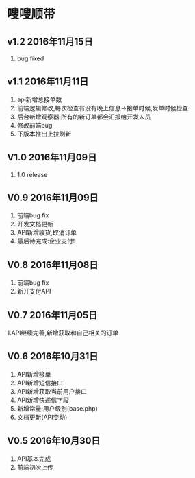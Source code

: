 # 嗖嗖顺带

## v1.2 2016年11月15日
1. bug fixed

## v1.1 2016年11月11日
1. api新增总接单数
1. 前端逻辑修改,每次检查有没有晚上信息->接单时候,发单时候检查
1. 后台新增观察器,所有的新订单都会汇报给开发人员
1. 修改前端bug
1. 下版本推出上拉刷新

## V1.0 2016年11月09日
1. 1.0 release

## V0.9 2016年11月09日
1. 前端bug fix
1. 开发文档更新
1. API新增收货,取消订单
1. 最后待完成:企业支付!

## V0.8 2016年11月08日
1. 前端bug fix
1. 新开支付API

## V0.7 2016年11月05日
1.API继续完善,新增获取和自己相关的订单

## V0.6 2016年10月31日
1. API新增接单
2. API新增短信接口
3. API新增获取当前用户接口
1. API新增快递信字段
4. 新增常量:用户级别(base.php)
5. 文档更新(API变动)

## V0.5 2016年10月30日
1. API基本完成
2. 前端初次上传




